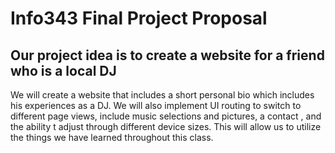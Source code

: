 # Info343 Final Project Proposal
## Our project idea is to create a website for a friend who is a local DJ

We will create a website that includes a short personal bio which includes his experiences as a DJ.
We will also implement UI routing to switch to different page views, include music selections and pictures, a contact , and the ability t adjust through different device sizes. This will allow us to utilize the things we have learned throughout this class.
